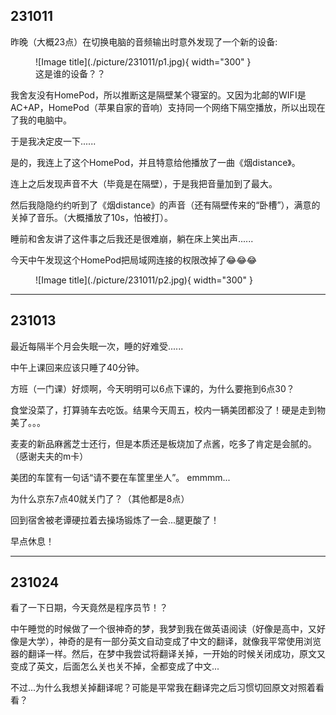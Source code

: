 ## 231011
昨晚（大概23点）在切换电脑的音频输出时意外发现了一个新的设备:

<figure markdown>
  ![Image title](./picture/231011/p1.jpg){ width="300" }
  <figcaption>这是谁的设备？？</figcaption>
</figure>
我舍友没有HomePod，所以推断这是隔壁某个寝室的。又因为北邮的WIFI是AC+AP，HomePod（苹果自家的音响）支持同一个网络下隔空播放，所以出现在了我的电脑中。

于是我决定皮一下......

是的，我连上了这个HomePod，并且特意给他播放了一曲《烟distance》。

连上之后发现声音不大（毕竟是在隔壁），于是我把音量加到了最大。

然后我隐隐约约听到了《烟distance》的声音（还有隔壁传来的“卧槽”），满意的关掉了音乐。（大概播放了10s，怕被打）。

睡前和舍友讲了这件事之后我还是很难崩，躺在床上笑出声......

今天中午发现这个HomePod把局域网连接的权限改掉了😂😂😂
<figure markdown>
  ![Image title](./picture/231011/p2.jpg){ width="300" }
  <figcaption></figcaption>
</figure>

---

## 231013
最近每隔半个月会失眠一次，睡的好难受......

中午上课回来应该只睡了40分钟。

方班（一门课）好烦啊，今天明明可以6点下课的，为什么要拖到6点30？

食堂没菜了，打算骑车去吃饭。结果今天周五，校内一辆美团都没了！硬是走到物美了。。。

麦麦的新品麻酱芝士还行，但是本质还是板烧加了点酱，吃多了肯定是会腻的。（感谢夫夫的m卡）

美团的车筐有一句话“请不要在车筐里坐人”。 emmmm...

为什么京东7点40就关门了？（其他都是8点）

回到宿舍被老谭硬拉着去操场锻炼了一会...腿更酸了！

早点休息！

---

## 231024
看了一下日期，今天竟然是程序员节！？

中午睡觉的时候做了一个很神奇的梦，我梦到我在做英语阅读（好像是高中，又好像是大学），神奇的是有一部分英文自动变成了中文的翻译，就像我平常使用浏览器的翻译一样。然后，在梦中我尝试将翻译关掉，一开始的时候关闭成功，原文又变成了英文，后面怎么关也关不掉，全都变成了中文...

不过...为什么我想关掉翻译呢？可能是平常我在翻译完之后习惯切回原文对照着看看？